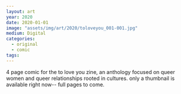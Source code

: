 ```yaml
---
layout: art
year: 2020
date: 2020-01-01
image: "assets/img/art/2020/toloveyou_001-001.jpg"
medium: Digital
categories:
  - original
  - comic
tags:
---
```


4 page comic for the to love you zine, an anthology focused on queer women and queer relationships rooted in cultures. only a thumbnail is available right now-- full pages to come.